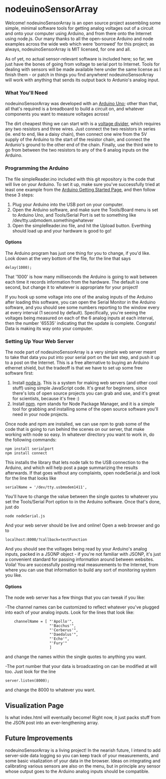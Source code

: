 nodeuinoSensorArray
===================

Welcome!  nodeuinoSensorArray is an open source project assembling some simple, minimal software tools for getting analog voltages out of a circuit and onto your computer using Arduino, and from there onto the Internet using node.js.  Our many thanks to all the open-source Arduino and node examples across the wide web which were 'borrowed' for this project; as always, nodeuinoSensorArray is MIT licensed, for one and all.

As of yet, no actual sensor-relevant software is included here; so far, we just have the bones of going from voltage to serial port to Internet.  Tools for dealing with sensors will be made available here under the same license as I finish them - or patch in things you find anywhere!  nodeuinoSensorArray will work with anything that sends its output back to Ardunio's analog input.

### What You'll Need

nodeuinoSensorArray was developed with an [Arduino Uno](http://arduino.cc/); other than that, all that's required is a breadboard to build a circuit on, and whatever components you want to measure voltages across!  

The dirt cheapest thing we can start with is a [voltage divider](http://en.wikipedia.org/wiki/Voltage_divider), which requires any two resistors and three wires.  Just connect the two resistors in series (ie. end to end, like a daisy chain), then connect one wire from the 5V supply of the Arduino to the start of the resistor chain, and connect the Ardunio's ground to the other end of the chain.  Finally, use the third wire to go from between the two resistors to any of the 6 analog inputs on the Arduino.

### Programming the Arduino

The file simpleReader.ino included with this git repository is the code that will live on your Arduino.  To set it up, make sure you've successfully tried at least one example from the [Arduino Getting Started Page](http://arduino.cc/en/Guide/HomePage), and then follow these 3 steps:

1.  Plug your Arduino into the USB port on your computer.
2.  Open the Arduino software, and make sure the Tools/Board menu is set to Arduino Uno, and Tools/Serial Port is set to something like /dev/tty.usbmodem.somethingwhatever
3.  Open the simpleReader.ino file, and hit the Upload button.  Everthing should load up and your hardware is good to go!


#### Options
The Arduino program has just one thing for you to change, if you'd like.  Look down at the very bottom of the file, for the line that says 
    
    delay(1000);
    
That '1000' is how many milliseconds the Arduino is going to wait between each time it records information from the hardware.  The default is one second, but change it to whatever is appropriate for your project!


If you hook up some voltage into one of the analog inputs of the Arduino after loading this software, you can open the Serial Monitor in the Arduino software, and you should see some numbers reporting to the window every at every interval (1 second by default).  Specifically, you're seeing the voltages being measured on each of the 6 analog inputs at each interval, then the number '65535' indicating that the update is complete.  Congrats!  Data is making its way onto your computer.

### Setting Up Your Web Server

The node part of nodeuinoSensorArray is a very simple web server meant to take that data you put into your serial port on the last step, and push it up to a post on the Internet.  This is a free alternative to buying an Arduino ethernet shield, but the tradeoff is that we have to set up some free software first:

1.  Install [node.js](http://nodejs.org/).  This is a system for making web servers (and other cool stuff) using simple JavaScript code.  It's great for beginners, since there's lots of open source projects you can grab and use, and it's great for scientists, because it's free :)
2.  Install [npm](https://npmjs.org/).  npm stands for Node Package Manager, and it is a simple tool for grabbing and installing some of the open source software you'll need in your node projects.

Once node and npm are installed, we can use npm to grab some of the code that is going to run behind the scenes on our server, that make working with node so easy.  In whatever directory you want to work in, do the following commands:

    npm install serialport
    npm install connect

This installs the library that lets node talk to the USB connection to the Arduino, and which will help post a page summarizing the results afterwards.  If that goes without any complaints, open nodeSerial.js and look for the line that looks like

    serialName = '/dev/tty.usbmodem1411',

You'll have to change the value between the single quotes to whatever you set the Tools/Serial Port option to in the Arduino software.  Once that's done, just do

    node nodeSerial.js
    
And your web server should be live and online!  Open a web browser and go to

    localhost:8000/?callback=testFunction
    
And you should see the voltages being read by your Arduino's analog inputs, packed in a JSONP object - if you're not familiar with JSONP, it's just a convenient standard for passing information around between websites.  Voila!  You are successfully posting real measurements to the Internet, from where you can use that information to build any sort of monitoring system you like.

#### Options

The node web server has a few things that you can tweak if you like:

-The channel names can be customized to reflect whatever you've plugged into each of your analog inputs.  Look for the lines that look like:

        channelName = [ "'Apollo'",
                        "'Bacchus'",
                        "'Cerberus'",
                        "'Daedalus'",
                        "'Echo'",
                        "'Fury'"
                        ]

and change the names within the single quotes to anything you want.

-The port number that your data is broadcasting on can be modified at will too.  Just look for the line

    server.listen(8000);
    
and change the 8000 to whatever you want.


## Visualization Page
Is what index.html will eventually become!  Right now, it just packs stuff from the JSON post into an ever-lengthening array.


## Future Improvements

nodeuinoSensorArray is a living project!  In the nearish future, I intend to add server-side data logging so you can keep track of your measurements, and some basic visalization of your data in the browser.  Ideas on integrating and calibrating various sensors are also on the menu, but in principle any sensor whose output goes to the Arduino analog inputs should be compatible.
